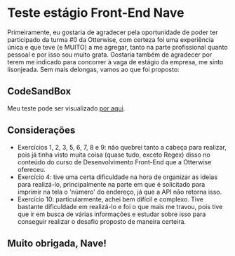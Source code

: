 # Teste estágio Front-End Nave

Primeiramente, eu gostaria de agradecer pela oportunidade de poder ter participado
da turma #0 da Otterwise, com certeza foi uma experiência única e que teve (e MUITO) a me agregar, tanto na parte profissional quanto pessoal e por isso sou muito grata. Gostaria também de agradecer por terem me indicado para concorrer à vaga de estágio da empresa, me sinto lisonjeada. Sem mais delongas, vamos ao que foi proposto:

## CodeSandBox

Meu teste pode ser visualizado [por aqui](https://codesandbox.io/s/teste-estagio-template-forked-0dwkg?file=/index.html).

## Considerações
* Exercícios 1, 2, 3, 5, 6, 7, 8 e 9: não quebrei tanto a cabeça para realizar, pois já tinha visto muita coisa (quase tudo, exceto Regex) disso no conteúdo do curso de Desenvolvimento Front-End que a Otterwise ofereceu.  
* Exercício 4: tive uma certa dificuldade na hora de organizar as ideias para realizá-lo, principalmente na parte em que é solicitado para imprimir na tela o 'número' do endereço, já que a API não retorna isso. 
* Exercício 10: particularmente, achei bem difícil e complexo. Tive bastante dificuldade em realizá-lo e foi o que mais me travou, pois tive que ir em busca de várias informações e estudar sobre isso para conseguir realizar o desafio proposto de maneira certeira.

## Muito obrigada, Nave!
